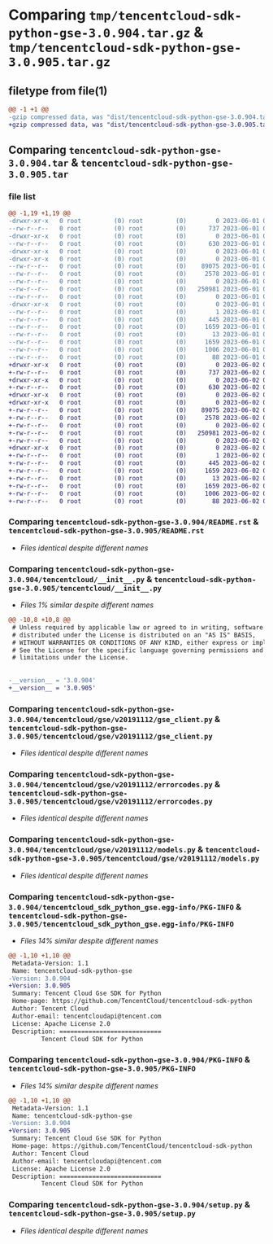 # Comparing `tmp/tencentcloud-sdk-python-gse-3.0.904.tar.gz` & `tmp/tencentcloud-sdk-python-gse-3.0.905.tar.gz`

## filetype from file(1)

```diff
@@ -1 +1 @@
-gzip compressed data, was "dist/tencentcloud-sdk-python-gse-3.0.904.tar", last modified: Thu Jun  1 02:35:59 2023, max compression
+gzip compressed data, was "dist/tencentcloud-sdk-python-gse-3.0.905.tar", last modified: Fri Jun  2 00:29:48 2023, max compression
```

## Comparing `tencentcloud-sdk-python-gse-3.0.904.tar` & `tencentcloud-sdk-python-gse-3.0.905.tar`

### file list

```diff
@@ -1,19 +1,19 @@
-drwxr-xr-x   0 root         (0) root         (0)        0 2023-06-01 02:35:59.000000 tencentcloud-sdk-python-gse-3.0.904/
--rw-r--r--   0 root         (0) root         (0)      737 2023-06-01 02:35:59.000000 tencentcloud-sdk-python-gse-3.0.904/README.rst
-drwxr-xr-x   0 root         (0) root         (0)        0 2023-06-01 02:35:59.000000 tencentcloud-sdk-python-gse-3.0.904/tencentcloud/
--rw-r--r--   0 root         (0) root         (0)      630 2023-06-01 02:35:59.000000 tencentcloud-sdk-python-gse-3.0.904/tencentcloud/__init__.py
-drwxr-xr-x   0 root         (0) root         (0)        0 2023-06-01 02:35:59.000000 tencentcloud-sdk-python-gse-3.0.904/tencentcloud/gse/
-drwxr-xr-x   0 root         (0) root         (0)        0 2023-06-01 02:35:59.000000 tencentcloud-sdk-python-gse-3.0.904/tencentcloud/gse/v20191112/
--rw-r--r--   0 root         (0) root         (0)    89075 2023-06-01 02:35:59.000000 tencentcloud-sdk-python-gse-3.0.904/tencentcloud/gse/v20191112/gse_client.py
--rw-r--r--   0 root         (0) root         (0)     2578 2023-06-01 02:35:59.000000 tencentcloud-sdk-python-gse-3.0.904/tencentcloud/gse/v20191112/errorcodes.py
--rw-r--r--   0 root         (0) root         (0)        0 2023-06-01 02:35:59.000000 tencentcloud-sdk-python-gse-3.0.904/tencentcloud/gse/v20191112/__init__.py
--rw-r--r--   0 root         (0) root         (0)   250981 2023-06-01 02:35:59.000000 tencentcloud-sdk-python-gse-3.0.904/tencentcloud/gse/v20191112/models.py
--rw-r--r--   0 root         (0) root         (0)        0 2023-06-01 02:35:59.000000 tencentcloud-sdk-python-gse-3.0.904/tencentcloud/gse/__init__.py
-drwxr-xr-x   0 root         (0) root         (0)        0 2023-06-01 02:35:59.000000 tencentcloud-sdk-python-gse-3.0.904/tencentcloud_sdk_python_gse.egg-info/
--rw-r--r--   0 root         (0) root         (0)        1 2023-06-01 02:35:59.000000 tencentcloud-sdk-python-gse-3.0.904/tencentcloud_sdk_python_gse.egg-info/dependency_links.txt
--rw-r--r--   0 root         (0) root         (0)      445 2023-06-01 02:35:59.000000 tencentcloud-sdk-python-gse-3.0.904/tencentcloud_sdk_python_gse.egg-info/SOURCES.txt
--rw-r--r--   0 root         (0) root         (0)     1659 2023-06-01 02:35:59.000000 tencentcloud-sdk-python-gse-3.0.904/tencentcloud_sdk_python_gse.egg-info/PKG-INFO
--rw-r--r--   0 root         (0) root         (0)       13 2023-06-01 02:35:59.000000 tencentcloud-sdk-python-gse-3.0.904/tencentcloud_sdk_python_gse.egg-info/top_level.txt
--rw-r--r--   0 root         (0) root         (0)     1659 2023-06-01 02:35:59.000000 tencentcloud-sdk-python-gse-3.0.904/PKG-INFO
--rw-r--r--   0 root         (0) root         (0)     1006 2023-06-01 02:35:59.000000 tencentcloud-sdk-python-gse-3.0.904/setup.py
--rw-r--r--   0 root         (0) root         (0)       88 2023-06-01 02:35:59.000000 tencentcloud-sdk-python-gse-3.0.904/setup.cfg
+drwxr-xr-x   0 root         (0) root         (0)        0 2023-06-02 00:29:48.000000 tencentcloud-sdk-python-gse-3.0.905/
+-rw-r--r--   0 root         (0) root         (0)      737 2023-06-02 00:29:48.000000 tencentcloud-sdk-python-gse-3.0.905/README.rst
+drwxr-xr-x   0 root         (0) root         (0)        0 2023-06-02 00:29:48.000000 tencentcloud-sdk-python-gse-3.0.905/tencentcloud/
+-rw-r--r--   0 root         (0) root         (0)      630 2023-06-02 00:29:48.000000 tencentcloud-sdk-python-gse-3.0.905/tencentcloud/__init__.py
+drwxr-xr-x   0 root         (0) root         (0)        0 2023-06-02 00:29:48.000000 tencentcloud-sdk-python-gse-3.0.905/tencentcloud/gse/
+drwxr-xr-x   0 root         (0) root         (0)        0 2023-06-02 00:29:48.000000 tencentcloud-sdk-python-gse-3.0.905/tencentcloud/gse/v20191112/
+-rw-r--r--   0 root         (0) root         (0)    89075 2023-06-02 00:29:48.000000 tencentcloud-sdk-python-gse-3.0.905/tencentcloud/gse/v20191112/gse_client.py
+-rw-r--r--   0 root         (0) root         (0)     2578 2023-06-02 00:29:48.000000 tencentcloud-sdk-python-gse-3.0.905/tencentcloud/gse/v20191112/errorcodes.py
+-rw-r--r--   0 root         (0) root         (0)        0 2023-06-02 00:29:48.000000 tencentcloud-sdk-python-gse-3.0.905/tencentcloud/gse/v20191112/__init__.py
+-rw-r--r--   0 root         (0) root         (0)   250981 2023-06-02 00:29:48.000000 tencentcloud-sdk-python-gse-3.0.905/tencentcloud/gse/v20191112/models.py
+-rw-r--r--   0 root         (0) root         (0)        0 2023-06-02 00:29:48.000000 tencentcloud-sdk-python-gse-3.0.905/tencentcloud/gse/__init__.py
+drwxr-xr-x   0 root         (0) root         (0)        0 2023-06-02 00:29:48.000000 tencentcloud-sdk-python-gse-3.0.905/tencentcloud_sdk_python_gse.egg-info/
+-rw-r--r--   0 root         (0) root         (0)        1 2023-06-02 00:29:48.000000 tencentcloud-sdk-python-gse-3.0.905/tencentcloud_sdk_python_gse.egg-info/dependency_links.txt
+-rw-r--r--   0 root         (0) root         (0)      445 2023-06-02 00:29:48.000000 tencentcloud-sdk-python-gse-3.0.905/tencentcloud_sdk_python_gse.egg-info/SOURCES.txt
+-rw-r--r--   0 root         (0) root         (0)     1659 2023-06-02 00:29:48.000000 tencentcloud-sdk-python-gse-3.0.905/tencentcloud_sdk_python_gse.egg-info/PKG-INFO
+-rw-r--r--   0 root         (0) root         (0)       13 2023-06-02 00:29:48.000000 tencentcloud-sdk-python-gse-3.0.905/tencentcloud_sdk_python_gse.egg-info/top_level.txt
+-rw-r--r--   0 root         (0) root         (0)     1659 2023-06-02 00:29:48.000000 tencentcloud-sdk-python-gse-3.0.905/PKG-INFO
+-rw-r--r--   0 root         (0) root         (0)     1006 2023-06-02 00:29:48.000000 tencentcloud-sdk-python-gse-3.0.905/setup.py
+-rw-r--r--   0 root         (0) root         (0)       88 2023-06-02 00:29:48.000000 tencentcloud-sdk-python-gse-3.0.905/setup.cfg
```

### Comparing `tencentcloud-sdk-python-gse-3.0.904/README.rst` & `tencentcloud-sdk-python-gse-3.0.905/README.rst`

 * *Files identical despite different names*

### Comparing `tencentcloud-sdk-python-gse-3.0.904/tencentcloud/__init__.py` & `tencentcloud-sdk-python-gse-3.0.905/tencentcloud/__init__.py`

 * *Files 1% similar despite different names*

```diff
@@ -10,8 +10,8 @@
 # Unless required by applicable law or agreed to in writing, software
 # distributed under the License is distributed on an "AS IS" BASIS,
 # WITHOUT WARRANTIES OR CONDITIONS OF ANY KIND, either express or implied.
 # See the License for the specific language governing permissions and
 # limitations under the License.
 
 
-__version__ = '3.0.904'
+__version__ = '3.0.905'
```

### Comparing `tencentcloud-sdk-python-gse-3.0.904/tencentcloud/gse/v20191112/gse_client.py` & `tencentcloud-sdk-python-gse-3.0.905/tencentcloud/gse/v20191112/gse_client.py`

 * *Files identical despite different names*

### Comparing `tencentcloud-sdk-python-gse-3.0.904/tencentcloud/gse/v20191112/errorcodes.py` & `tencentcloud-sdk-python-gse-3.0.905/tencentcloud/gse/v20191112/errorcodes.py`

 * *Files identical despite different names*

### Comparing `tencentcloud-sdk-python-gse-3.0.904/tencentcloud/gse/v20191112/models.py` & `tencentcloud-sdk-python-gse-3.0.905/tencentcloud/gse/v20191112/models.py`

 * *Files identical despite different names*

### Comparing `tencentcloud-sdk-python-gse-3.0.904/tencentcloud_sdk_python_gse.egg-info/PKG-INFO` & `tencentcloud-sdk-python-gse-3.0.905/tencentcloud_sdk_python_gse.egg-info/PKG-INFO`

 * *Files 14% similar despite different names*

```diff
@@ -1,10 +1,10 @@
 Metadata-Version: 1.1
 Name: tencentcloud-sdk-python-gse
-Version: 3.0.904
+Version: 3.0.905
 Summary: Tencent Cloud Gse SDK for Python
 Home-page: https://github.com/TencentCloud/tencentcloud-sdk-python
 Author: Tencent Cloud
 Author-email: tencentcloudapi@tencent.com
 License: Apache License 2.0
 Description: ============================
         Tencent Cloud SDK for Python
```

### Comparing `tencentcloud-sdk-python-gse-3.0.904/PKG-INFO` & `tencentcloud-sdk-python-gse-3.0.905/PKG-INFO`

 * *Files 14% similar despite different names*

```diff
@@ -1,10 +1,10 @@
 Metadata-Version: 1.1
 Name: tencentcloud-sdk-python-gse
-Version: 3.0.904
+Version: 3.0.905
 Summary: Tencent Cloud Gse SDK for Python
 Home-page: https://github.com/TencentCloud/tencentcloud-sdk-python
 Author: Tencent Cloud
 Author-email: tencentcloudapi@tencent.com
 License: Apache License 2.0
 Description: ============================
         Tencent Cloud SDK for Python
```

### Comparing `tencentcloud-sdk-python-gse-3.0.904/setup.py` & `tencentcloud-sdk-python-gse-3.0.905/setup.py`

 * *Files identical despite different names*

